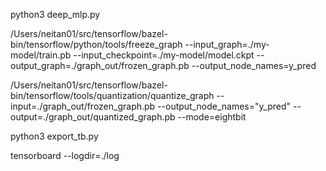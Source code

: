 python3 deep_mlp.py

/Users/neitan01/src/tensorflow/bazel-bin/tensorflow/python/tools/freeze_graph --input_graph=./my-model/train.pb --input_checkpoint=./my-model/model.ckpt --output_graph=./graph_out/frozen_graph.pb  --output_node_names=y_pred

/Users/neitan01/src/tensorflow/bazel-bin/tensorflow/tools/quantization/quantize_graph --input=./graph_out/frozen_graph.pb --output_node_names="y_pred" --output=./graph_out/quantized_graph.pb --mode=eightbit

python3 export_tb.py

tensorboard --logdir=./log